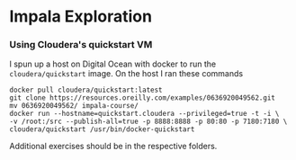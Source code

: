# Impala Exploration

### Using Cloudera's quickstart VM

I spun up a host on Digital Ocean with docker to run the `cloudera/quickstart` image. On the host I ran these commands
```
docker pull cloudera/quickstart:latest
git clone https://resources.oreilly.com/examples/0636920049562.git
mv 0636920049562/ impala-course/
docker run --hostname=quickstart.cloudera --privileged=true -t -i \
-v /root:/src --publish-all=true -p 8888:8888 -p 80:80 -p 7180:7180 \
cloudera/quickstart /usr/bin/docker-quickstart
```
Additional exercises should be in the respective folders.

